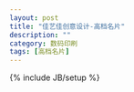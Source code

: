 ```yaml
---
layout: post
title: "佳艺佳创意设计-高档名片"
description: ""
category: 数码印刷
tags: [高档名片]
---
```

{% include JB/setup %}

